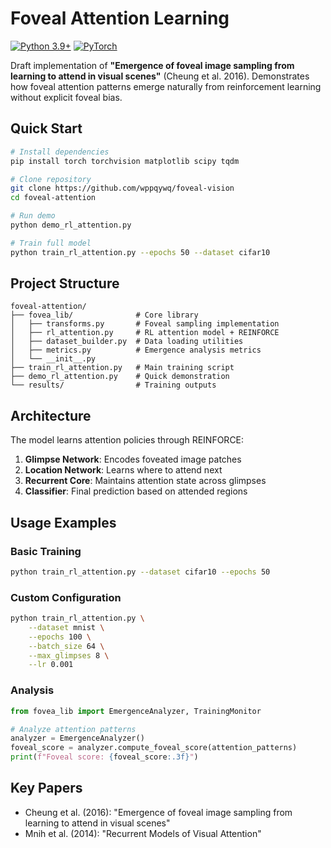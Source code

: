 # Foveal Attention Learning

[![Python 3.9+](https://img.shields.io/badge/python-3.9+-blue.svg)](https://www.python.org/downloads/)
[![PyTorch](https://img.shields.io/badge/PyTorch-2.0+-orange.svg)](https://pytorch.org/)

Draft implementation of **"Emergence of foveal image sampling from learning to attend in visual scenes"** (Cheung et al. 2016). Demonstrates how foveal attention patterns emerge naturally from reinforcement learning without explicit foveal bias.

## Quick Start

```bash
# Install dependencies
pip install torch torchvision matplotlib scipy tqdm

# Clone repository
git clone https://github.com/wppqywq/foveal-vision
cd foveal-attention

# Run demo
python demo_rl_attention.py

# Train full model
python train_rl_attention.py --epochs 50 --dataset cifar10
```

## Project Structure

```
foveal-attention/
├── fovea_lib/              # Core library
│   ├── transforms.py       # Foveal sampling implementation
│   ├── rl_attention.py     # RL attention model + REINFORCE
│   ├── dataset_builder.py  # Data loading utilities  
│   ├── metrics.py          # Emergence analysis metrics
│   └── __init__.py         
├── train_rl_attention.py   # Main training script
├── demo_rl_attention.py    # Quick demonstration
└── results/                # Training outputs
```

## Architecture

The model learns attention policies through REINFORCE:

1. **Glimpse Network**: Encodes foveated image patches
2. **Location Network**: Learns where to attend next
3. **Recurrent Core**: Maintains attention state across glimpses
4. **Classifier**: Final prediction based on attended regions


## Usage Examples

### Basic Training
```bash
python train_rl_attention.py --dataset cifar10 --epochs 50
```

### Custom Configuration
```bash
python train_rl_attention.py \
    --dataset mnist \
    --epochs 100 \
    --batch_size 64 \
    --max_glimpses 8 \
    --lr 0.001
```

### Analysis
```python
from fovea_lib import EmergenceAnalyzer, TrainingMonitor

# Analyze attention patterns
analyzer = EmergenceAnalyzer()
foveal_score = analyzer.compute_foveal_score(attention_patterns)
print(f"Foveal score: {foveal_score:.3f}")
```

## Key Papers

- Cheung et al. (2016): "Emergence of foveal image sampling from learning to attend in visual scenes"
- Mnih et al. (2014): "Recurrent Models of Visual Attention"

